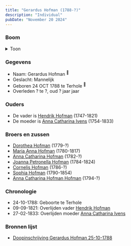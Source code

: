 ```yaml
---
title: "Gerardus Hofman (1788-?)"
description: "Individual"
pubDate: "November 20 2024"
---
```


### Boom
<details><summary>Toon</summary>

![test](https://www.plantuml.com/plantuml/svg/bP9BJyCm3CVl-HGM73WXRUjAopGDs6Xv7029tQUqCMjecbHn1fhGlZiU6spYmEDcsVxRFp_EAKWV5eqHL6lRIYyRA6HPpxrRM3Lnnda8NbhY4DeWAgqGIkrBWniRcpOieS6cG4yR5mNqwCAoHR5NjJII2Du408oTL-YdbIvhYqJ3OIEr7OqW4YiXZk3XenM9ZUBW6gtokePhzzH8Um2IuARJwSG9m64MvN4-vgflJngDMi5mKCXYEIjS20O78-Wc_OILDg3LHBYNH_N2c9cqQbPwHrGuHc71AJnc3z1DUzrzsUeJvi9Q2HCPAkarMpSlQ6c7b39IFiwYBFe1AUh2xSKTayNzVv7r4iYpCQD54Jm6rxQShf_h7Tjmy8fAQJjV9tVWCfjmaoJzmCiPZqSwD7fUXIKQuruPSIMscpm-tcQ8xHmxnrR9ZdNe91QVxQxGIwyMzFqm9p5yNVJt0_NwS3-PCcYQmXHzvSmVLd46P-jNEUVFuDTz1m00)
</details>

### Gegevens
- Naam: Gerardus Hofman <sup><a href="../s00081/" style="text-decoration:none" title="Doopinschrijving Gerardus Hofman 25-10-1788">:link:</a></sup>
- Geslacht: Mannelijk
- Geboren 24 OCT 1788 te Terhole <sup><a href="../s00081/" style="text-decoration:none" title="Doopinschrijving Gerardus Hofman 25-10-1788">:link:</a></sup>
- Overleden ? te ?, oud ? jaar jaar 

### Ouders
- De vader is [Hendrik Hofman](../i00057/) (1747-1821)
- De moeder is [Anna Catharina Ivens](../i00058/) (1754-1833)

### Broers en zussen
- [Dorothea Hofman](../i00059/) (1779-?)
- [Maria Anna Hofman](../i00060/) (1780-1817)
- [Anna Catharina Hofman](../i00061/) (1782-?)
- [Joanna Petronella Hofman](../i00063/) (1784-1824)
- [Cornelis Hofman](../i00064/) (1786-?)
- [Sophia Hofman](../i00066/) (1790-1854)
- [Anna Catharina Hofman Hofman](../i00067/) (1794-?)

### Chronologie
- 24-10-1788: Geboorte te Terhole
- 09-09-1821: Overlijden vader [Hendrik Hofman](../i00057/)
- 27-02-1833: Overlijden moeder [Anna Catharina Ivens](../i00058/)

### Bronnen lijst
- [Doopinschrijving Gerardus Hofman 25-10-1788](../s00081/)